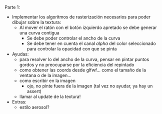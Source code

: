 Parte 1:

* Implementar los algoritmos de rasterización necesarios para poder dibujar sobre la textura:
  * Al mover el ratón con el botón izquierdo apretado se debe generar una curva contigua
    * Se debe poder controlar el ancho de la curva
    * Se debe tener en cuenta el canal *alpha* del color seleccionado para controlar la opacidad con que se pinta
* Ayudas:
  * para resolver lo del ancho de la curva, pensar en pintar puntos gordos y no preocuparse por la eficiencia del repintado
  * como obtener las coords desde glfwf... como el tamaño de la ventana o de la imagen...
  * como escribir en la imagen
    * ojo, no pinte fuera de la imagen (tal vez no ayudar, ya hay un assert)
  * llamar al update de la textura!
* Extras:
  * estilo aerosol?